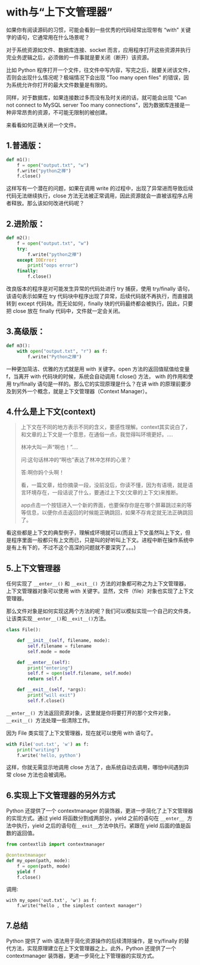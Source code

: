 # with与“上下文管理器”

如果你有阅读源码的习惯，可能会看到一些优秀的代码经常出现带有 “with” 关键字的语句，它通常用在什么场景呢？

对于系统资源如文件、数据库连接、socket 而言，应用程序打开这些资源并执行完业务逻辑之后，必须做的一件事就是要关闭（断开）该资源。

比如 Python 程序打开一个文件，往文件中写内容，写完之后，就要关闭该文件，否则会出现什么情况呢？极端情况下会出现 "Too many open files" 的错误，因为系统允许你打开的最大文件数量是有限的。

同样，对于数据库，如果连接数过多而没有及时关闭的话，就可能会出现 "Can not connect to MySQL server Too many connections"，因为数据库连接是一种非常昂贵的资源，不可能无限制的被创建。

来看看如何正确关闭一个文件。

## 1.普通版：

```python
def m1():
    f = open("output.txt", "w")
    f.write("python之禅")
    f.close()
```

这样写有一个潜在的问题，如果在调用 write 的过程中，出现了异常进而导致后续代码无法继续执行，close 方法无法被正常调用，因此资源就会一直被该程序占用者释放。那么该如何改进代码呢？

## 2.进阶版：

```python
def m2():
    f = open("output.txt", "w")
    try:
        f.write("python之禅")
    except IOError:
        print("oops error")
    finally:
        f.close()
```

改良版本的程序是对可能发生异常的代码处进行 try 捕获，使用 try/finally 语句，该语句表示如果在 try 代码块中程序出现了异常，后续代码就不再执行，而直接跳转到 except 代码块。而无论如何，finally 块的代码最终都会被执行。因此，只要把 close 放在 finally 代码中，文件就一定会关闭。

## 3.高级版：

```python
def m3():
    with open("output.txt", "r") as f:
        f.write("Python之禅")
```

一种更加简洁、优雅的方式就是用 with 关键字。open 方法的返回值赋值给变量 f，当离开 with 代码块的时候，系统会自动调用 f.close() 方法， with 的作用和使用 try/finally 语句是一样的。那么它的实现原理是什么？在讲 with 的原理前要涉及到另外一个概念，就是上下文管理器（Context Manager）。

## 4.什么是上下文(context)

> 上下文在不同的地方表示不同的含义，要感性理解。context其实说白了，和文章的上下文是一个意思，在通俗一点，我觉得叫环境更好。....
>
> 林冲大叫一声“啊也！”....
>
> 问:这句话林冲的“啊也”表达了林冲怎样的心里？
>
> 答:啊你妈个头啊！
>
> 看，一篇文章，给你摘录一段，没前没后，你读不懂，因为有语境，就是语言环境存在，一段话说了什么，要通过上下文(文章的上下文)来推断。
>
> app点击一个按钮进入一个新的界面，也要保存你是在哪个屏幕跳过来的等等信息，以便你点击返回的时候能正确跳回，如果不存肯定就无法正确跳回了。

看这些都是上下文的典型例子，理解成环境就可以(而且上下文虽然叫上下文，但是程序里面一般都只有上文而已，只是叫的好听叫上下文。进程中断在操作系统中是有上有下的，不过不这个高深的问题就不要深究了。。。)

## 5.上下文管理器

任何实现了 `__enter__()` 和 `__exit__() `方法的对象都可称之为上下文管理器，上下文管理器对象可以使用 with 关键字。显然，文件（file）对象也实现了上下文管理器。

那么文件对象是如何实现这两个方法的呢？我们可以模拟实现一个自己的文件类，让该类实现` __enter__() `和` __exit__() `方法。

```python
class File():

    def __init__(self, filename, mode):
        self.filename = filename
        self.mode = mode

    def __enter__(self):
        print("entering")
        self.f = open(self.filename, self.mode)
        return self.f

    def __exit__(self, *args):
        print("will exit")
        self.f.close()
```

`__enter__() `方法返回资源对象，这里就是你将要打开的那个文件对象，`__exit__() `方法处理一些清除工作。

因为 File 类实现了上下文管理器，现在就可以使用 with 语句了。

```python
with File('out.txt', 'w') as f:
    print("writing")
    f.write('hello, python')
```

这样，你就无需显示地调用 close 方法了，由系统自动去调用，哪怕中间遇到异常 close 方法也会被调用。

## 6.实现上下文管理器的另外方式

Python 还提供了一个 contextmanager 的装饰器，更进一步简化了上下文管理器的实现方式。通过 yield 将函数分割成两部分，yield 之前的语句在 `__enter__ `方法中执行，yield 之后的语句在` __exit__ `方法中执行。紧跟在 yield 后面的值是函数的返回值。

```python
from contextlib import contextmanager

@contextmanager
def my_open(path, mode):
    f = open(path, mode)
    yield f
    f.close()
```

调用:

```
with my_open('out.txt', 'w') as f:
    f.write("hello , the simplest context manager")
```

## 7.总结

Python 提供了 with 语法用于简化资源操作的后续清除操作，是 try/finally 的替代方法，实现原理建立在上下文管理器之上。此外，Python 还提供了一个 contextmanager 装饰器，更进一步简化上下管理器的实现方式。